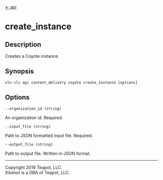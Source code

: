 [<- api](../../../api/index.md)

# create_instance

## Description

Creates a Coyote instance.

## Synopsis

```
xln-cli api content_delivery coyote create_instance [options]
```

## Options

`--organization_id (string)`

An organization id. Required.

`--input_file (string)`

Path to JSON formatted input file. Required.

`--output_file (string)`

Path to output file. Written in JSON format.

---
Copyright 2019 Teapot, LLC.  
Xilution is a DBA of Teapot, LLC.
